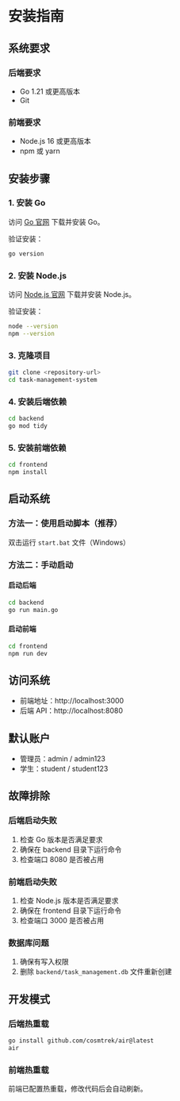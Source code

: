 # 安装指南

## 系统要求

### 后端要求

- Go 1.21 或更高版本
- Git

### 前端要求

- Node.js 16 或更高版本
- npm 或 yarn

## 安装步骤

### 1. 安装 Go

访问 [Go 官网](https://golang.org/dl/) 下载并安装 Go。

验证安装：

```bash
go version
```

### 2. 安装 Node.js

访问 [Node.js 官网](https://nodejs.org/) 下载并安装 Node.js。

验证安装：

```bash
node --version
npm --version
```

### 3. 克隆项目

```bash
git clone <repository-url>
cd task-management-system
```

### 4. 安装后端依赖

```bash
cd backend
go mod tidy
```

### 5. 安装前端依赖

```bash
cd frontend
npm install
```

## 启动系统

### 方法一：使用启动脚本（推荐）

双击运行 `start.bat` 文件（Windows）

### 方法二：手动启动

#### 启动后端

```bash
cd backend
go run main.go
```

#### 启动前端

```bash
cd frontend
npm run dev
```

## 访问系统

- 前端地址：http://localhost:3000
- 后端 API：http://localhost:8080

## 默认账户

- 管理员：admin / admin123
- 学生：student / student123

## 故障排除

### 后端启动失败

1. 检查 Go 版本是否满足要求
2. 确保在 backend 目录下运行命令
3. 检查端口 8080 是否被占用

### 前端启动失败

1. 检查 Node.js 版本是否满足要求
2. 确保在 frontend 目录下运行命令
3. 检查端口 3000 是否被占用

### 数据库问题

1. 确保有写入权限
2. 删除 `backend/task_management.db` 文件重新创建

## 开发模式

### 后端热重载

```bash
go install github.com/cosmtrek/air@latest
air
```

### 前端热重载

前端已配置热重载，修改代码后会自动刷新。
